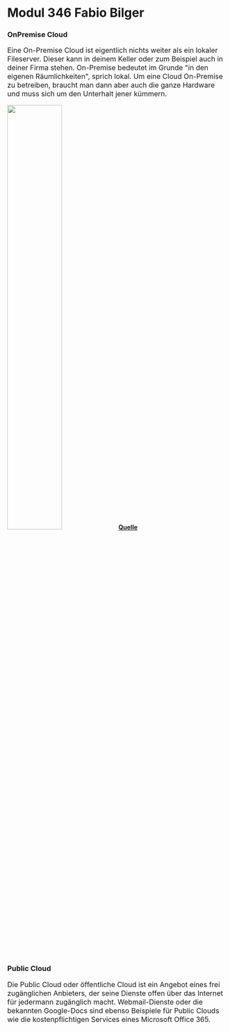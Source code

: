 <h1>Modul 346 Fabio Bilger</h1>

<h3><b>OnPremise Cloud</b></h3>

<p style="font-size: medium;">
    Eine On-Premise Cloud ist eigentlich nichts weiter als ein lokaler Fileserver. Dieser kann in deinem Keller oder zum Beispiel auch in deiner Firma stehen.
    On-Premise bedeutet im Grunde "in den eigenen Räumlichkeiten", sprich lokal.
    Um eine Cloud On-Premise zu betreiben, braucht man dann aber auch die ganze Hardware und muss sich um den Unterhalt jener kümmern.
</p>
<img src="https://www.onlinesolutionsgroup.de/wp-content/uploads/on-premise.jpg" width="50%" >
<a href="https://www.vmware.com/de/topics/glossary/content/private-cloud-vs-public-cloud.html"><b>Quelle</b></a>

<h3><b>Public Cloud</b></h3>

<p style="font-size: medium;">
    Die Public Cloud oder öffentliche Cloud ist ein Angebot eines frei zugänglichen Anbieters, der seine Dienste offen über das Internet für jedermann zugänglich macht. 
    Webmail-Dienste oder die bekannten Google-Docs sind ebenso Beispiele für Public Clouds wie die kostenpflichtigen Services eines Microsoft Office 365.
</p>


